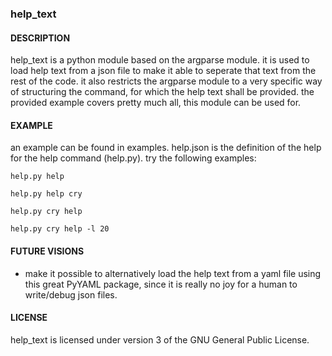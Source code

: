 ### help\_text 

#### DESCRIPTION

help\_text is a python module based on the argparse module. it is used to
load help text from a json file to make it able to seperate that text from the
rest of the code. it also restricts the argparse module to a very specific way
of structuring the command, for which the help text shall be provided. the
provided example covers pretty much all, this module can be used for.

#### EXAMPLE

an example can be found in examples. help.json is the definition of the help for the help command (help.py). try the following examples:

    help.py help

    help.py help cry

    help.py cry help

    help.py cry help -l 20

#### FUTURE VISIONS

- make it possible to alternatively load the help text from a yaml file using
  this great PyYAML package, since it is really no joy for a human to
  write/debug json files.

#### LICENSE

help\_text is licensed under version 3 of the GNU General Public License.
